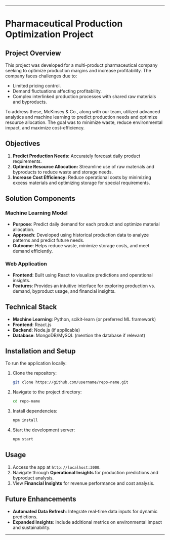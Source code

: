 

---

# Pharmaceutical Production Optimization Project

## Project Overview

This project was developed for a multi-product pharmaceutical company seeking to optimize production margins and increase profitability. The company faces challenges due to:
- Limited pricing control.
- Demand fluctuations affecting profitability.
- Complex interlinked production processes with shared raw materials and byproducts.
  
To address these, McKinsey & Co., along with our team, utilized advanced analytics and machine learning to predict production needs and optimize resource allocation. The goal was to minimize waste, reduce environmental impact, and maximize cost-efficiency.

## Objectives

1. **Predict Production Needs:** Accurately forecast daily product requirements.
2. **Optimize Resource Allocation:** Streamline use of raw materials and byproducts to reduce waste and storage needs.
3. **Increase Cost Efficiency:** Reduce operational costs by minimizing excess materials and optimizing storage for special requirements.

## Solution Components

### Machine Learning Model
- **Purpose**: Predict daily demand for each product and optimize material allocation.
- **Approach**: Developed using historical production data to analyze patterns and predict future needs.
- **Outcome**: Helps reduce waste, minimize storage costs, and meet demand efficiently.

### Web Application
- **Frontend**: Built using React to visualize predictions and operational insights.
- **Features**: Provides an intuitive interface for exploring production vs. demand, byproduct usage, and financial insights.

## Technical Stack

- **Machine Learning**: Python, scikit-learn (or preferred ML framework)
- **Frontend**: React.js
- **Backend**: Node.js (if applicable)
- **Database**: MongoDB/MySQL (mention the database if relevant)

## Installation and Setup

To run the application locally:
1. Clone the repository:
   ```bash
   git clone https://github.com/username/repo-name.git
   ```
2. Navigate to the project directory:
   ```bash
   cd repo-name
   ```
3. Install dependencies:
   ```bash
   npm install
   ```
4. Start the development server:
   ```bash
   npm start
   ```

## Usage

1. Access the app at `http://localhost:3000`.
2. Navigate through **Operational Insights** for production predictions and byproduct analysis.
3. View **Financial Insights** for revenue performance and cost analysis.

## Future Enhancements

- **Automated Data Refresh**: Integrate real-time data inputs for dynamic predictions.
- **Expanded Insights**: Include additional metrics on environmental impact and sustainability.

---

